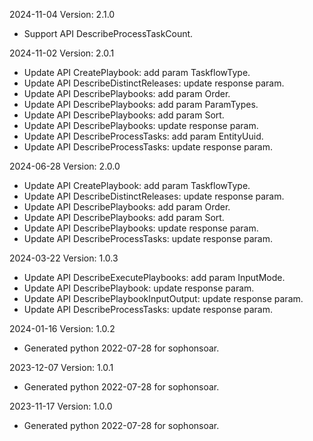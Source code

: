 2024-11-04 Version: 2.1.0
- Support API DescribeProcessTaskCount.


2024-11-02 Version: 2.0.1
- Update API CreatePlaybook: add param TaskflowType.
- Update API DescribeDistinctReleases: update response param.
- Update API DescribePlaybooks: add param Order.
- Update API DescribePlaybooks: add param ParamTypes.
- Update API DescribePlaybooks: add param Sort.
- Update API DescribePlaybooks: update response param.
- Update API DescribeProcessTasks: add param EntityUuid.
- Update API DescribeProcessTasks: update response param.


2024-06-28 Version: 2.0.0
- Update API CreatePlaybook: add param TaskflowType.
- Update API DescribeDistinctReleases: update response param.
- Update API DescribePlaybooks: add param Order.
- Update API DescribePlaybooks: add param Sort.
- Update API DescribePlaybooks: update response param.
- Update API DescribeProcessTasks: update response param.


2024-03-22 Version: 1.0.3
- Update API DescribeExecutePlaybooks: add param InputMode.
- Update API DescribePlaybook: update response param.
- Update API DescribePlaybookInputOutput: update response param.
- Update API DescribeProcessTasks: update response param.


2024-01-16 Version: 1.0.2
- Generated python 2022-07-28 for sophonsoar.

2023-12-07 Version: 1.0.1
- Generated python 2022-07-28 for sophonsoar.

2023-11-17 Version: 1.0.0
- Generated python 2022-07-28 for sophonsoar.

